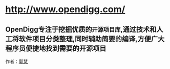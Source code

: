 http://www.opendigg.com/
===

OpenDigg专注于挖掘优质的`开源项目库`,通过技术和人工将软件项目分类整理,同时辅助简要的编译,方便广大程序员便捷地找到需要的开源项目
---
作者：[郭慧](www.baidu.com)
